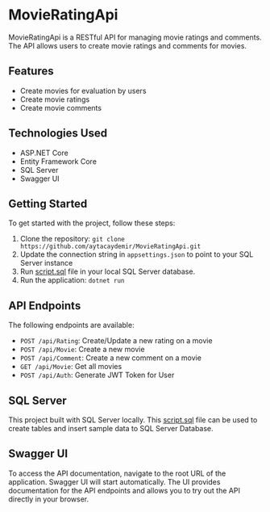 # MovieRatingApi

MovieRatingApi is a RESTful API for managing movie ratings and comments. The API allows users to create movie ratings and comments for movies.

## Features

- Create movies for evaluation by users
- Create movie ratings
- Create movie comments

## Technologies Used

- ASP.NET Core
- Entity Framework Core
- SQL Server
- Swagger UI

## Getting Started

To get started with the project, follow these steps:

1. Clone the repository: `git clone https://github.com/aytacaydemir/MovieRatingApi.git`
3. Update the connection string in `appsettings.json` to point to your SQL Server instance
4. Run [script.sql](https://github.com/aytacaydemir/MovieRatingApi/blob/master/script.sql) file in your local SQL Server database.
6. Run the application: `dotnet run`

## API Endpoints

The following endpoints are available:

- `POST /api/Rating`: Create/Update a new rating on a movie
- `POST /api/Movie`: Create a new movie
- `POST /api/Comment`: Create a new comment on a movie
- `GET /api/Movie`: Get all movies 
- `POST /api/Auth`: Generate JWT Token for User

## SQL Server

This project built with SQL Server locally. 
This [script.sql](https://github.com/aytacaydemir/MovieRatingApi/blob/master/script.sql) file can be used to create tables and insert sample data to SQL Server Database.

## Swagger UI

To access the API documentation, navigate to the root URL of the application. Swagger UI will start automatically. 
The UI provides documentation for the API endpoints and allows you to try out the API directly in your browser.
